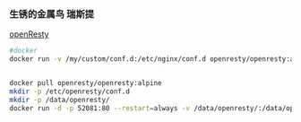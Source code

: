 ### 生锈的金属鸟  瑞斯提

[openResty](https://openresty.org/cn/)

```bash
#docker
docker run -v /my/custom/conf.d:/etc/nginx/conf.d openresty/openresty:alpine


docker pull openresty/openresty:alpine
mkdir -p /etc/openresty/conf.d
mkdir -p /data/openresty/
docker run -d -p 52081:80 --restart=always -v /data/openresty/:/data/openresty/ -v /etc/openresty/conf.d:/etc/nginx/conf.d --name openresty openresty/openresty:alpine

```

